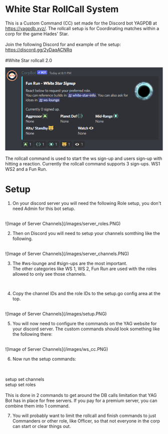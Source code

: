 ﻿# White Star RollCall System

This is a Custom Command (CC) set made for the Discord bot YAGPDB at https://yagpdb.xyz/.  The rollcall setup is for Coordinating matches within a corp for the game Hades' Star.
<br>
<br>
Join the following Discord for and example of the setup: https://discord.gg/2yDaqACNRq
<br>
<br>
#White Star rollcall 2.0

![Image of Queue](/images/wsrollcall.PNG)

The rollcall command is used to start the ws sign-up and users sign-up with hitting a reaction.
Currently the rollcall command supports 3 sign-ups.  WS1 WS2 and a Fun Run.

<h1>Setup</h1>

1. On your discord server you will need the following Role setup, you don't need Admin for this bot setup.
<br>
![Image of Server Channels](/images/server_roles.PNG)

2. Then on Discord you will need to setup your channels somthing like the following.
<br>
![Image of Server Channels](/images/server_channels.PNG)
<br>

3. The #ws-lounge and #sign-ups are the most important.
<br>The other categories like WS 1, WS 2, Fun Run are used with the roles allowed to only see those channels.  
<br>

4. Copy the channel IDs and the role IDs to the setup.go config area at the top.
<br>
![Image of Server Channels](/images/setup.PNG)
<br>

5. You will now need to configure the commands on the YAG website for your discord server.  The custom commands should look something like the following there:
<br>
![Image of Server Channels](/images/ws_cc.PNG)
<br>

6. Now run the setup commands:
<br>
<br>
setup set channels
<br>
setup set roles
<br>
<br>
This is done in 2 commands to get around the DB calls limitation that YAG Bot has in place for free servers.  If you pay for a premium server, you can combine them into 1 command.
<br>

7.  You will probably want to limit the rollcall and finish commands to just Commanders or other role, like Officer, so that not everyone in the corp can start or clear things out.
